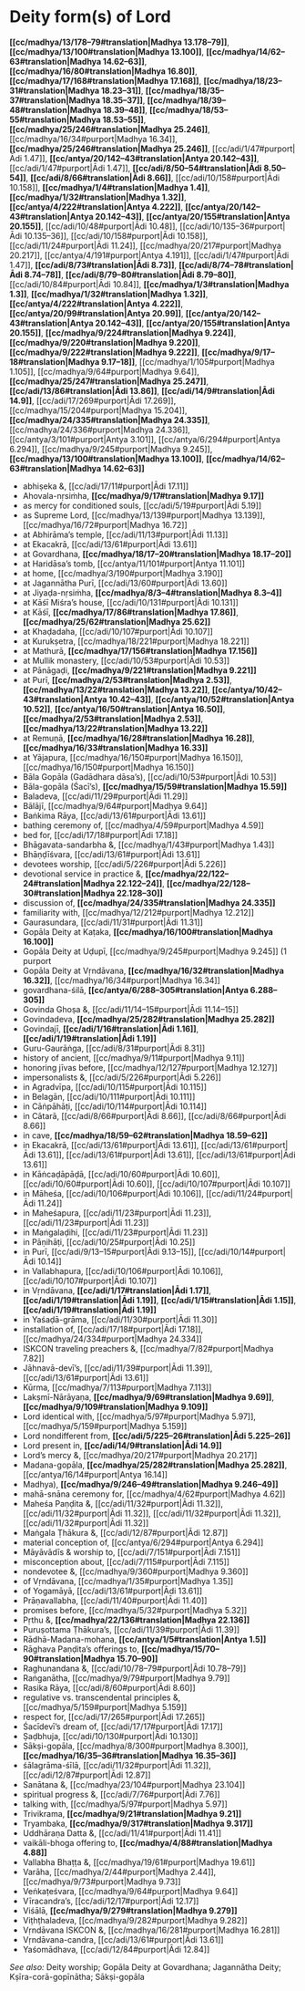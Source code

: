 # Deity form(s) of Lord

**[[cc/madhya/13/178–79#translation|Madhya 13.178–79]]**, **[[cc/madhya/13/100#translation|Madhya 13.100]]**, **[[cc/madhya/14/62–63#translation|Madhya 14.62–63]]**, **[[cc/madhya/16/80#translation|Madhya 16.80]]**, **[[cc/madhya/17/168#translation|Madhya 17.168]]**, **[[cc/madhya/18/23–31#translation|Madhya 18.23–31]]**, **[[cc/madhya/18/35–37#translation|Madhya 18.35–37]]**, **[[cc/madhya/18/39–48#translation|Madhya 18.39–48]]**, **[[cc/madhya/18/53–55#translation|Madhya 18.53–55]]**, **[[cc/madhya/25/246#translation|Madhya 25.246]]**, [[cc/madhya/16/34#purport|Madhya 16.34]], **[[cc/madhya/25/246#translation|Madhya 25.246]]**, [[cc/adi/1/47#purport|Ādi 1.47]], **[[cc/antya/20/142–43#translation|Antya 20.142–43]]**, [[cc/adi/1/47#purport|Ādi 1.47]], **[[cc/adi/8/50–54#translation|Ādi 8.50–54]]**, **[[cc/adi/8/66#translation|Ādi 8.66]]**, [[cc/adi/10/158#purport|Ādi 10.158]], **[[cc/madhya/1/4#translation|Madhya 1.4]]**, **[[cc/madhya/1/32#translation|Madhya 1.32]]**, **[[cc/antya/4/222#translation|Antya 4.222]]**, **[[cc/antya/20/142–43#translation|Antya 20.142–43]]**, **[[cc/antya/20/155#translation|Antya 20.155]]**, [[cc/adi/10/48#purport|Ādi 10.48]], [[cc/adi/10/135–36#purport|Ādi 10.135–36]], [[cc/adi/10/158#purport|Ādi 10.158]], [[cc/adi/11/24#purport|Ādi 11.24]], [[cc/madhya/20/217#purport|Madhya 20.217]], [[cc/antya/4/191#purport|Antya 4.191]], [[cc/adi/1/47#purport|Ādi 1.47]], **[[cc/adi/8/73#translation|Ādi 8.73]]**, **[[cc/adi/8/74–78#translation|Ādi 8.74–78]]**, **[[cc/adi/8/79–80#translation|Ādi 8.79–80]]**, [[cc/adi/10/84#purport|Ādi 10.84]], **[[cc/madhya/1/3#translation|Madhya 1.3]]**, **[[cc/madhya/1/32#translation|Madhya 1.32]]**, **[[cc/antya/4/222#translation|Antya 4.222]]**, **[[cc/antya/20/99#translation|Antya 20.99]]**, **[[cc/antya/20/142–43#translation|Antya 20.142–43]]**, **[[cc/antya/20/155#translation|Antya 20.155]]**, **[[cc/madhya/9/224#translation|Madhya 9.224]]**, **[[cc/madhya/9/220#translation|Madhya 9.220]]**, **[[cc/madhya/9/222#translation|Madhya 9.222]]**, **[[cc/madhya/9/17–18#translation|Madhya 9.17–18]]**, [[cc/madhya/1/105#purport|Madhya 1.105]], [[cc/madhya/9/64#purport|Madhya 9.64]], **[[cc/madhya/25/247#translation|Madhya 25.247]]**, **[[cc/adi/13/86#translation|Ādi 13.86]]**, **[[cc/adi/14/9#translation|Ādi 14.9]]**, [[cc/adi/17/269#purport|Ādi 17.269]], [[cc/madhya/15/204#purport|Madhya 15.204]], **[[cc/madhya/24/335#translation|Madhya 24.335]]**, [[cc/madhya/24/336#purport|Madhya 24.336]], [[cc/antya/3/101#purport|Antya 3.101]], [[cc/antya/6/294#purport|Antya 6.294]], [[cc/madhya/9/245#purport|Madhya 9.245]], **[[cc/madhya/13/100#translation|Madhya 13.100]]**, **[[cc/madhya/14/62–63#translation|Madhya 14.62–63]]**

* abhiṣeka &, [[cc/adi/17/11#purport|Ādi 17.11]]
* Ahovala-nṛsiṁha, **[[cc/madhya/9/17#translation|Madhya 9.17]]**
* as mercy for conditioned souls, [[cc/adi/5/19#purport|Ādi 5.19]]
* as Supreme Lord, [[cc/madhya/13/139#purport|Madhya 13.139]], [[cc/madhya/16/72#purport|Madhya 16.72]]
* at Abhirāma’s temple, [[cc/adi/11/13#purport|Ādi 11.13]]
* at Ekacakrā, [[cc/adi/13/61#purport|Ādi 13.61]]
* at Govardhana, **[[cc/madhya/18/17–20#translation|Madhya 18.17–20]]**
* at Haridāsa’s tomb, [[cc/antya/11/101#purport|Antya 11.101]]
* at home, [[cc/madhya/3/190#purport|Madhya 3.190]]
* at Jagannātha Purī, [[cc/adi/13/60#purport|Ādi 13.60]]
* at Jiyaḍa-nṛsiṁha, **[[cc/madhya/8/3–4#translation|Madhya 8.3–4]]**
* at Kāśī Miśra’s house, [[cc/adi/10/131#purport|Ādi 10.131]]
* at Kāśī, **[[cc/madhya/17/86#translation|Madhya 17.86]]**, **[[cc/madhya/25/62#translation|Madhya 25.62]]**
* at Khaḍadaha, [[cc/adi/10/107#purport|Ādi 10.107]]
* at Kurukṣetra, [[cc/madhya/18/221#purport|Madhya 18.221]]
* at Mathurā, **[[cc/madhya/17/156#translation|Madhya 17.156]]**
* at Mullik monastery, [[cc/adi/10/53#purport|Ādi 10.53]]
* at Pānāgaḍi, **[[cc/madhya/9/221#translation|Madhya 9.221]]**
* at Purī, **[[cc/madhya/2/53#translation|Madhya 2.53]]**, **[[cc/madhya/13/22#translation|Madhya 13.22]]**, **[[cc/antya/10/42–43#translation|Antya 10.42–43]]**, **[[cc/antya/10/52#translation|Antya 10.52]]**, **[[cc/antya/16/50#translation|Antya 16.50]]**, **[[cc/madhya/2/53#translation|Madhya 2.53]]**, **[[cc/madhya/13/22#translation|Madhya 13.22]]**
* at Remuṇā, **[[cc/madhya/16/28#translation|Madhya 16.28]]**, **[[cc/madhya/16/33#translation|Madhya 16.33]]**
* at Yājapura, [[cc/madhya/16/150#purport|Madhya 16.150]], [[cc/madhya/16/150#purport|Madhya 16.150]]
* Bāla Gopāla (Gadādhara dāsa’s), [[cc/adi/10/53#purport|Ādi 10.53]]
* Bāla-gopāla (Śacī’s), **[[cc/madhya/15/59#translation|Madhya 15.59]]**
* Baladeva, [[cc/adi/11/29#purport|Ādi 11.29]]
* Bālājī, [[cc/madhya/9/64#purport|Madhya 9.64]]
* Baṅkima Rāya, [[cc/adi/13/61#purport|Ādi 13.61]]
* bathing ceremony of, [[cc/madhya/4/59#purport|Madhya 4.59]]
* bed for, [[cc/adi/17/18#purport|Ādi 17.18]]
* Bhāgavata-sandarbha &, [[cc/madhya/1/43#purport|Madhya 1.43]]
* Bhāṇḍīśvara, [[cc/adi/13/61#purport|Ādi 13.61]]
* devotees worship, [[cc/adi/5/226#purport|Ādi 5.226]]
* devotional service in practice &, **[[cc/madhya/22/122–24#translation|Madhya 22.122–24]]**, **[[cc/madhya/22/128–30#translation|Madhya 22.128–30]]**
* discussion of, **[[cc/madhya/24/335#translation|Madhya 24.335]]**
* familiarity with, [[cc/madhya/12/212#purport|Madhya 12.212]]
* Gaurasundara, [[cc/adi/11/31#purport|Ādi 11.31]]
* Gopāla Deity at Kaṭaka, **[[cc/madhya/16/100#translation|Madhya 16.100]]**
* Gopāla Deity at Uḍupī, [[cc/madhya/9/245#purport|Madhya 9.245]] (1 purport
* Gopāla Deity at Vṛndāvana, **[[cc/madhya/16/32#translation|Madhya 16.32]]**, [[cc/madhya/16/34#purport|Madhya 16.34]]
* govardhana-śilā, **[[cc/antya/6/288–305#translation|Antya 6.288–305]]**
* Govinda Ghoṣa &, [[cc/adi/11/14–15#purport|Ādi 11.14–15]]
* Govindadeva, **[[cc/madhya/25/282#translation|Madhya 25.282]]**
* Govindajī, **[[cc/adi/1/16#translation|Ādi 1.16]]**, **[[cc/adi/1/19#translation|Ādi 1.19]]**
* Guru-Gaurāṅga, [[cc/adi/8/31#purport|Ādi 8.31]]
* history of ancient, [[cc/madhya/9/11#purport|Madhya 9.11]]
* honoring jīvas before, [[cc/madhya/12/127#purport|Madhya 12.127]]
* impersonalists &, [[cc/adi/5/226#purport|Ādi 5.226]]
* in Agradvīpa, [[cc/adi/10/115#purport|Ādi 10.115]]
* in Belagān, [[cc/adi/10/111#purport|Ādi 10.111]]
* in Cāṅpāhāṭi, [[cc/adi/10/114#purport|Ādi 10.114]]
* in Cātarā, [[cc/adi/8/66#purport|Ādi 8.66]], [[cc/adi/8/66#purport|Ādi 8.66]]
* in cave, **[[cc/madhya/18/59–62#translation|Madhya 18.59–62]]**
* in Ekacakrā, [[cc/adi/13/61#purport|Ādi 13.61]], [[cc/adi/13/61#purport|Ādi 13.61]], [[cc/adi/13/61#purport|Ādi 13.61]], [[cc/adi/13/61#purport|Ādi 13.61]]
* in Kāṅcaḍāpāḍā, [[cc/adi/10/60#purport|Ādi 10.60]], [[cc/adi/10/60#purport|Ādi 10.60]], [[cc/adi/10/107#purport|Ādi 10.107]]
* in Māheśa, [[cc/adi/10/106#purport|Ādi 10.106]], [[cc/adi/11/24#purport|Ādi 11.24]]
* in Maheśapura, [[cc/adi/11/23#purport|Ādi 11.23]], [[cc/adi/11/23#purport|Ādi 11.23]]
* in Maṅgalaḍihi, [[cc/adi/11/23#purport|Ādi 11.23]]
* in Pāṇihāṭi, [[cc/adi/10/25#purport|Ādi 10.25]]
* in Purī, [[cc/adi/9/13–15#purport|Ādi 9.13–15]], [[cc/adi/10/14#purport|Ādi 10.14]]
* in Vallabhapura, [[cc/adi/10/106#purport|Ādi 10.106]], [[cc/adi/10/107#purport|Ādi 10.107]]
* in Vṛndāvana, **[[cc/adi/1/17#translation|Ādi 1.17]]**, **[[cc/adi/1/19#translation|Ādi 1.19]]**, **[[cc/adi/1/15#translation|Ādi 1.15]]**, **[[cc/adi/1/19#translation|Ādi 1.19]]**
* in Yaśaḍā-grāma, [[cc/adi/11/30#purport|Ādi 11.30]]
* installation of, [[cc/adi/17/18#purport|Ādi 17.18]], [[cc/madhya/24/334#purport|Madhya 24.334]]
* ISKCON traveling preachers &, [[cc/madhya/7/82#purport|Madhya 7.82]]
* Jāhnavā-devī’s, [[cc/adi/11/39#purport|Ādi 11.39]], [[cc/adi/13/61#purport|Ādi 13.61]]
* Kūrma, [[cc/madhya/7/113#purport|Madhya 7.113]]
* Lakṣmī-Nārāyaṇa, **[[cc/madhya/9/69#translation|Madhya 9.69]]**, **[[cc/madhya/9/109#translation|Madhya 9.109]]**
* Lord identical with, [[cc/madhya/5/97#purport|Madhya 5.97]], [[cc/madhya/5/159#purport|Madhya 5.159]]
* Lord nondifferent from, **[[cc/adi/5/225–26#translation|Ādi 5.225–26]]**
* Lord present in, **[[cc/adi/14/9#translation|Ādi 14.9]]**
* Lord’s mercy &, [[cc/madhya/20/217#purport|Madhya 20.217]]
* Madana-gopāla, **[[cc/madhya/25/282#translation|Madhya 25.282]]**, [[cc/antya/16/14#purport|Antya 16.14]]
* Madhya), **[[cc/madhya/9/246–49#translation|Madhya 9.246–49]]**
* mahā-snāna ceremony for, [[cc/madhya/4/62#purport|Madhya 4.62]]
* Maheśa Paṇḍita &, [[cc/adi/11/32#purport|Ādi 11.32]], [[cc/adi/11/32#purport|Ādi 11.32]], [[cc/adi/11/32#purport|Ādi 11.32]], [[cc/adi/11/32#purport|Ādi 11.32]]
* Maṅgala Ṭhākura &, [[cc/adi/12/87#purport|Ādi 12.87]]
* material conception of, [[cc/antya/6/294#purport|Antya 6.294]]
* Māyāvādīs & worship to, [[cc/adi/7/151#purport|Ādi 7.151]]
* misconception about, [[cc/adi/7/115#purport|Ādi 7.115]]
* nondevotee &, [[cc/madhya/9/360#purport|Madhya 9.360]]
* of Vṛndāvana, [[cc/madhya/1/35#purport|Madhya 1.35]]
* of Yogamāyā, [[cc/adi/13/61#purport|Ādi 13.61]]
* Prāṇavallabha, [[cc/adi/11/40#purport|Ādi 11.40]]
* promises before, [[cc/madhya/5/32#purport|Madhya 5.32]]
* Pṛthu &, **[[cc/madhya/22/136#translation|Madhya 22.136]]**
* Puruṣottama Ṭhākura’s, [[cc/adi/11/39#purport|Ādi 11.39]]
* Rādhā-Madana-mohana, **[[cc/antya/1/5#translation|Antya 1.5]]**
* Rāghava Paṇḍita’s offerings to, **[[cc/madhya/15/70–90#translation|Madhya 15.70–90]]**
* Raghunandana &, [[cc/adi/10/78–79#purport|Ādi 10.78–79]]
* Raṅganātha, [[cc/madhya/9/79#purport|Madhya 9.79]]
* Rasika Rāya, [[cc/adi/8/60#purport|Ādi 8.60]]
* regulative vs. transcendental principles &, [[cc/madhya/5/159#purport|Madhya 5.159]]
* respect for, [[cc/adi/17/265#purport|Ādi 17.265]]
* Śacīdevī’s dream of, [[cc/adi/17/17#purport|Ādi 17.17]]
* Ṣaḍbhuja, [[cc/adi/10/130#purport|Ādi 10.130]]
* Sākṣi-gopāla, [[cc/madhya/8/300#purport|Madhya 8.300]], **[[cc/madhya/16/35–36#translation|Madhya 16.35–36]]**
* śālagrāma-śīlā, [[cc/adi/11/32#purport|Ādi 11.32]], [[cc/adi/12/87#purport|Ādi 12.87]]
* Sanātana &, [[cc/madhya/23/104#purport|Madhya 23.104]]
* spiritual progress &, [[cc/adi/7/76#purport|Ādi 7.76]]
* talking with, [[cc/madhya/5/97#purport|Madhya 5.97]]
* Trivikrama, **[[cc/madhya/9/21#translation|Madhya 9.21]]**
* Tryambaka, **[[cc/madhya/9/317#translation|Madhya 9.317]]**
* Uddhāraṇa Datta &, [[cc/adi/11/41#purport|Ādi 11.41]]
* vaikāli-bhoga offering to, **[[cc/madhya/4/88#translation|Madhya 4.88]]**
* Vallabha Bhaṭṭa &, [[cc/madhya/19/61#purport|Madhya 19.61]]
* Varāha, [[cc/madhya/2/44#purport|Madhya 2.44]], [[cc/madhya/9/73#purport|Madhya 9.73]]
* Veṅkaṭeśvara, [[cc/madhya/9/64#purport|Madhya 9.64]]
* Vīracandra’s, [[cc/adi/12/17#purport|Ādi 12.17]]
* Viśālā, **[[cc/madhya/9/279#translation|Madhya 9.279]]**
* Viṭhṭhaladeva, [[cc/madhya/9/282#purport|Madhya 9.282]]
* Vṛndāvana ISKCON &, [[cc/madhya/16/281#purport|Madhya 16.281]]
* Vṛndāvana-candra, [[cc/adi/13/61#purport|Ādi 13.61]]
* Yaśomādhava, [[cc/adi/12/84#purport|Ādi 12.84]]

*See also:* Deity worship; Gopāla Deity at Govardhana; Jagannātha Deity; Kṣīra-corā-gopīnātha; Sākṣi-gopāla
